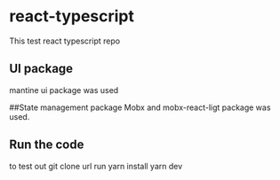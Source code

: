 # react-typescript
This test react typescript repo

## UI package
mantine ui package was used

##State management package
Mobx and mobx-react-ligt package was used.

## Run the code
to test out 
git clone url
run yarn install
yarn dev

